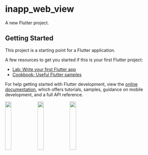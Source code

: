 # inapp_web_view

A new Flutter project.

## Getting Started

This project is a starting point for a Flutter application.

A few resources to get you started if this is your first Flutter project:

- [Lab: Write your first Flutter app](https://docs.flutter.dev/get-started/codelab)
- [Cookbook: Useful Flutter samples](https://docs.flutter.dev/cookbook)

For help getting started with Flutter development, view the
[online documentation](https://docs.flutter.dev/), which offers tutorials,
samples, guidance on mobile development, and a full API reference.
<p>
<img src="https://user-images.githubusercontent.com/116251590/229419760-3d24825e-4bbc-4baa-b2e7-3776998ee61e.png" width=20% height=20%>
<img src="https://user-images.githubusercontent.com/116251590/229436297-21b12869-9116-4f09-bbb3-0aaa77b33ec1.png" width=20% height=20%>
<img src="https://user-images.githubusercontent.com/116251590/229436490-9a50e600-d397-4f47-91a8-d2fe55de56ac.png" width=20% height=20%>

</p>
